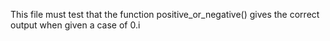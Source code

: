 This file must test that the function positive_or_negative() gives the correct output when given a case of 0.i

